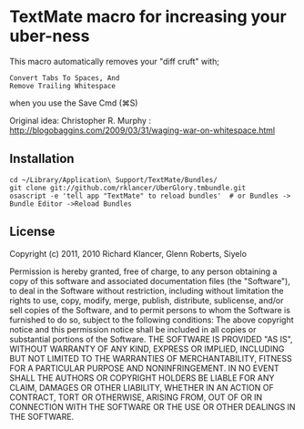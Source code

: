 # TextMate macro for increasing your uber-ness

This macro automatically removes your "diff cruft" with;

    Convert Tabs To Spaces, And
    Remove Trailing Whitespace

when you use the Save Cmd (⌘S)

Original idea: Christopher R. Murphy : http://blogobaggins.com/2009/03/31/waging-war-on-whitespace.html

## Installation

    cd ~/Library/Application\ Support/TextMate/Bundles/
    git clone git://github.com/rklancer/UberGlory.tmbundle.git
    osascript -e 'tell app "TextMate" to reload bundles'  # or Bundles -> Bundle Editor ->Reload Bundles
    

## License

Copyright (c) 2011, 2010 Richard Klancer, Glenn Roberts, Siyelo

Permission is hereby granted, free of charge, to any person obtaining
a copy of this software and associated documentation files (the
"Software"), to deal in the Software without restriction, including
without limitation the rights to use, copy, modify, merge, publish,
distribute, sublicense, and/or sell copies of the Software, and to
permit persons to whom the Software is furnished to do so, subject to
the following conditions:
The above copyright notice and this permission notice shall be
included in all copies or substantial portions of the Software.
THE SOFTWARE IS PROVIDED "AS IS", WITHOUT WARRANTY OF ANY KIND,
EXPRESS OR IMPLIED, INCLUDING BUT NOT LIMITED TO THE WARRANTIES OF
MERCHANTABILITY, FITNESS FOR A PARTICULAR PURPOSE AND
NONINFRINGEMENT. IN NO EVENT SHALL THE AUTHORS OR COPYRIGHT HOLDERS BE
LIABLE FOR ANY CLAIM, DAMAGES OR OTHER LIABILITY, WHETHER IN AN ACTION
OF CONTRACT, TORT OR OTHERWISE, ARISING FROM, OUT OF OR IN CONNECTION
WITH THE SOFTWARE OR THE USE OR OTHER DEALINGS IN THE SOFTWARE.
